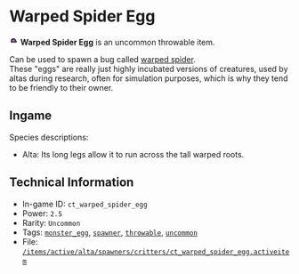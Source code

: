 # Warped Spider Egg

<img src="https://raw.githubusercontent.com/Ceterai/Enternia/main/items/active/alta/spawners/critters/ct_warped_spider_egg.png" alt="Warped Spider Egg icon" loading="lazy" height="16px" width="auto" /> **Warped Spider Egg** is an uncommon throwable item.

Can be used to spawn a bug called [warped spider](https://ceterai.github.io/MyEnternia/Wiki/warpedspider).  
These "eggs" are really just highly incubated versions of creatures, used by altas during research, often for simulation purposes, which is why they tend to be friendly to their owner.

## Ingame

Species descriptions:

- Alta: Its long legs allow it to run across the tall warped roots.

## Technical Information

- In-game ID: `ct_warped_spider_egg`
- Power: `2.5`
- Rarity: `Uncommon`
- Tags: [`monster_egg`](https://ceterai.github.io/MyEnternia/Wiki/Tags/MonsterEgg), [`spawner`](https://ceterai.github.io/MyEnternia/Wiki/Tags/Spawner), [`throwable`](https://ceterai.github.io/MyEnternia/Wiki/Tags/Throwable), [`uncommon`](https://ceterai.github.io/MyEnternia/Wiki/Tags/Uncommon)
- File: [`/items/active/alta/spawners/critters/ct_warped_spider_egg.activeitem`](https://github.com/Ceterai/Enternia/blob/main/items/active/alta/spawners/critters/ct_warped_spider_egg.activeitem)
